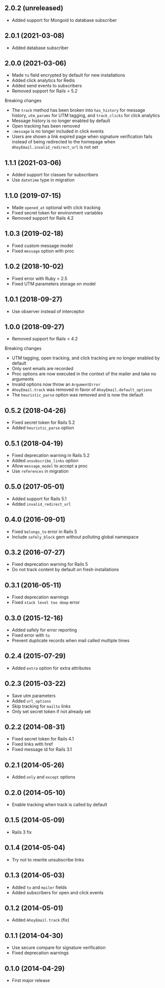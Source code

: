 ## 2.0.2 (unreleased)

- Added support for Mongoid to database subscriber

## 2.0.1 (2021-03-08)

- Added database subscriber

## 2.0.0 (2021-03-06)

- Made `to` field encrypted by default for new installations
- Added click analytics for Redis
- Added send events to subscribers
- Removed support for Rails < 5.2

Breaking changes

- The `track` method has been broken into `has_history` for message history, `utm_params` for UTM tagging, and `track_clicks` for click analytics
- Message history is no longer enabled by default
- Open tracking has been removed
- `:message` is no longer included in click events
- Users are shown a link expired page when signature verification fails instead of being redirected to the homepage when `AhoyEmail.invalid_redirect_url` is not set

## 1.1.1 (2021-03-06)

- Added support for classes for subscribers
- Use `datetime` type in migration

## 1.1.0 (2019-07-15)

- Made `opened_at` optional with click tracking
- Fixed secret token for environment variables
- Removed support for Rails 4.2

## 1.0.3 (2019-02-18)

- Fixed custom message model
- Fixed `message` option with proc

## 1.0.2 (2018-10-02)

- Fixed error with Ruby < 2.5
- Fixed UTM parameters storage on model

## 1.0.1 (2018-09-27)

- Use observer instead of interceptor

## 1.0.0 (2018-09-27)

- Removed support for Rails < 4.2

Breaking changes

- UTM tagging, open tracking, and click tracking are no longer enabled by default
- Only sent emails are recorded
- Proc options are now executed in the context of the mailer and take no arguments
- Invalid options now throw an `ArgumentError`
- `AhoyEmail.track` was removed in favor of `AhoyEmail.default_options`
- The `heuristic_parse` option was removed and is now the default

## 0.5.2 (2018-04-26)

- Fixed secret token for Rails 5.2
- Added `heuristic_parse` option

## 0.5.1 (2018-04-19)

- Fixed deprecation warning in Rails 5.2
- Added `unsubscribe_links` option
- Allow `message_model` to accept a proc
- Use `references` in migration

## 0.5.0 (2017-05-01)

- Added support for Rails 5.1
- Added `invalid_redirect_url`

## 0.4.0 (2016-09-01)

- Fixed `belongs_to` error in Rails 5
- Include `safely_block` gem without polluting global namespace

## 0.3.2 (2016-07-27)

- Fixed deprecation warning for Rails 5
- Do not track content by default on fresh installations

## 0.3.1 (2016-05-11)

- Fixed deprecation warnings
- Fixed `stack level too deep` error

## 0.3.0 (2015-12-16)

- Added safely for error reporting
- Fixed error with `to`
- Prevent duplicate records when mail called multiple times

## 0.2.4 (2015-07-29)

- Added `extra` option for extra attributes

## 0.2.3 (2015-03-22)

- Save utm parameters
- Added `url_options`
- Skip tracking for `mailto` links
- Only set secret token if not already set

## 0.2.2 (2014-08-31)

- Fixed secret token for Rails 4.1
- Fixed links with href
- Fixed message id for Rails 3.1

## 0.2.1 (2014-05-26)

- Added `only` and `except` options

## 0.2.0 (2014-05-10)

- Enable tracking when track is called by default

## 0.1.5 (2014-05-09)

- Rails 3 fix

## 0.1.4 (2014-05-04)

- Try not to rewrite unsubscribe links

## 0.1.3 (2014-05-03)

- Added `to` and `mailer` fields
- Added subscribers for open and click events

## 0.1.2 (2014-05-01)

- Added `AhoyEmail.track` (fix)

## 0.1.1 (2014-04-30)

- Use secure compare for signature verification
- Fixed deprecation warnings

## 0.1.0 (2014-04-29)

- First major release
